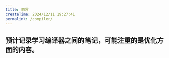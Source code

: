 ```yaml
---
title: 前言
createTime: 2024/12/11 19:27:41
permalink: /compiler/
---
```

## 预计记录学习编译器之间的笔记，可能注重的是优化方面的内容。